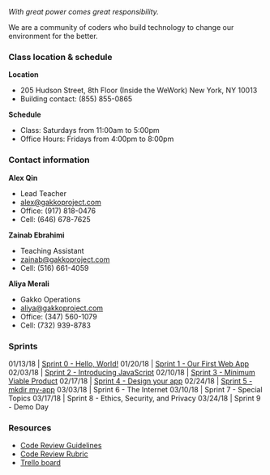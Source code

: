 
*With great power comes great responsibility.*

We are a community of coders who build technology to change our environment for the better.

### Class location & schedule

**Location** 

* 205 Hudson Street, 8th Floor (Inside the WeWork) New York, NY 10013
* Building contact: (855) 855-0865

**Schedule**

* Class: Saturdays from 11:00am to 5:00pm
* Office Hours: Fridays from 4:00pm to 8:00pm

### Contact information

**Alex Qin**

* Lead Teacher 
* alex@gakkoproject.com 
* Office: (917) 818-0476 
* Cell: (646) 678-7625

**Zainab Ebrahimi**

* Teaching Assistant 
* zainab@gakkoproject.com 
* Cell: (516) 661-4059

**Aliya Merali** 

* Gakko Operations 
* aliya@gakkoproject.com 
* Office: (347) 560-1079 
* Cell: (732) 939-8783

### Sprints

01/13/18 | [Sprint 0 - Hello, World!](http://github.com/code-forward/sprint-0)
01/20/18 | [Sprint 1 - Our First Web App](http://github.com/code-forward/sprint-1)
02/03/18 | [Sprint 2 - Introducing JavaScript](http://github.com/code-forward/sprint-2)
02/10/18 | [Sprint 3 - Minimum Viable Product](http://github.com/code-forward/sprint-3)
02/17/18 | [Sprint 4 - Design your app](http://github.com/code-forward/sprint-4)
02/24/18 | [Sprint 5 - mkdir my-app](http://github.com/code-forward/sprint-5)
03/03/18 | Sprint 6 - The Internet
03/10/18 | Sprint 7 - Special Topics
03/17/18 | Sprint 8 - Ethics, Security, and Privacy
03/24/18 | Sprint 9 - Demo Day

### Resources

* [Code Review Guidelines](code-review-guidelines.md)
* [Code Review Rubric](code-review-rubric.md)
* [Trello board](https://trello.com/b/UvO8XBm6/code-forward)
